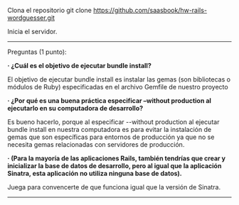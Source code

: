 Clona el repositorio git clone https://github.com/saasbook/hw-rails-wordguesser.git

Inicia el servidor.

***
Preguntas (1 punto):

**· ¿Cuál es el objetivo de ejecutar bundle install?**

El objetivo de ejecutar bundle install es instalar las gemas (son bibliotecas o módulos de Ruby) especificadas en el archivo Gemfile de nuestro proyecto

**· ¿Por qué es una buena práctica especificar –without production al ejecutarlo en su computadora de desarrollo?**

Es bueno hacerlo, porque al especificar --without production al ejecutar bundle install en nuestra computadora es para evitar la instalación de gemas que son específicas para entornos de producción ya que no se necesita gemas relacionadas con servidores de producción.

**· (Para la mayoría de las aplicaciones Rails, también tendrías que crear y inicializar la base de datos de desarrollo, pero al igual que la aplicación Sinatra, esta aplicación no utiliza ninguna base de datos).**

Juega para convencerte de que funciona igual que la versión de Sinatra.
***

